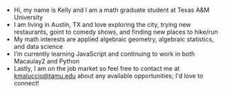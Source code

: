- Hi, my name is Kelly and I am a math graduate student at Texas A&M University
- I am living in Austin, TX and love exploring the city, trying new restaurants, goint to comedy shows, and finding new places to hike/run
- My math interests are applied algebraic geometry, algebraic statistics, and data science
- I’m currently learning JavaScript and continuing to work in both Macaulay2 and Python
- Lastly, I am on the job market so feel free to contact me at kmaluccio@tamu.edu about any available opportunities; I'd love to connect!

<!---
kmaluccio/kmaluccio is a ✨ special ✨ repository because its `README.md` (this file) appears on your GitHub profile.
You can click the Preview link to take a look at your changes.
--->
